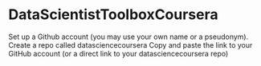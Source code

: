# DataScientistToolboxCoursera
Set up a Github account (you may use your own name or a pseudonym). Create a repo called datasciencecoursera Copy and paste the link to your GitHub account (or a direct link to your datasciencecoursera repo)

